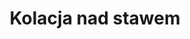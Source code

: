 ---
layout: "pages/privatni-spa.njk"

title: 'Kolacja nad stawem'
description: 'Przeżyj romantyczną kolację bezpośrednio na powierzchni stawu zamkowego. Chateau Orlice oferuje niezapomniane wrażenia w wyjątkowej atmosferze.'
permalink: 'pl/vecere-na-rybniku/'

eleventyNavigation:
  key: Kolacja nad stawem
  parent: Usługi i atrakcje
  order: 100


landing:
  breadcrumbsHome: Strona główna
  breadcrumbsCurrent: Kolacja nad stawem

  heading: Kolacja na powierzchni stawu

  mouseIconAlt: Ikona myszy komputerowej

  imageUrl: /assets/images/surroundings/surroundings-1.jpg
  imageAlt: Widok na zamek Orlice i przylegający staw


contentOne:
  topper: Kolacja nad stawem
  heading: Kolacja jak z bajki nad stawem

  imageUrl: /assets/images/weddings/weddings-1.jpg
  imageAlt: Nowożeńcy na łodzi na stawie

  paragraphs:
    - text: Przeżyj czarujący wieczór, w którym rzeczywistość spotyka się z baśnią... Usiądź przy stole unoszącym się bezpośrednio na powierzchni stawu i daj się ponieść atmosferze, jakbyś właśnie znalazł się w świecie baśni Księżniczka Młyna. Tak jak ona stąpając po tafli wody, poczujesz się jakbyś unosił się w powietrzu - z dala od zgiełku świata, otoczony ciszą natury, lustrem tafli i światłem świec.

  cta: Rezerwacja
---